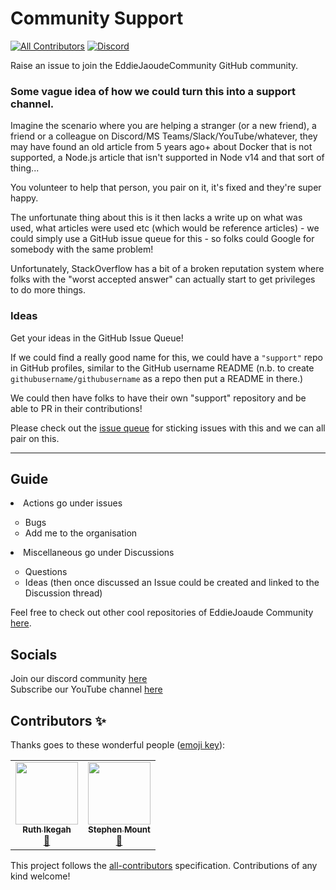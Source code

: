 # Community Support
<!-- ALL-CONTRIBUTORS-BADGE:START - Do not remove or modify this section -->
[![All Contributors](https://img.shields.io/badge/all_contributors-2-orange.svg?style=flat-square)](#contributors-)
[![Discord](https://img.shields.io/discord/699608417039286293?style=flat-square)](https://discord.gg/jZQs6Wu)
<!-- ALL-CONTRIBUTORS-BADGE:END -->
Raise an issue to join the EddieJaoudeCommunity GitHub community.

### Some vague idea of how we could turn this into a support channel.

Imagine the scenario where you are helping a stranger (or a new friend), a friend or a colleague on Discord/MS Teams/Slack/YouTube/whatever, they may have found an old article from 5 years ago+ about Docker that is not supported, a Node.js article that isn't supported in Node v14 and that sort of thing...

You volunteer to help that person, you pair on it, it's fixed and they're super happy.

The unfortunate thing about this is it then lacks a write up on what was used, what articles were used etc (which would be reference articles) - we could simply use a GitHub issue queue for this - so folks could Google for somebody with the same problem!

Unfortunately, StackOverflow has a bit of a broken reputation system where folks with the "worst accepted answer" can actually start to get privileges to do more things.

### Ideas

Get your ideas in the GitHub Issue Queue!

If we could find a really good name for this, we could have a `"support"` repo in GitHub profiles, similar to the GitHub username README (n.b. to create `githubusername/githubusername` as a repo then put a README in there.)

We could then have folks to have their own "support" repository and be able to PR in their contributions!

Please check out the [issue queue](https://github.com/EddieJaoudeCommunity/support/issues) for sticking issues with this and we can all pair on this.

---
 ## Guide

  <li> Actions go under issues </li>
      <ul>
      <li style='list-style:circle; '>Bugs</li>
      <li style='list-style:circle; '>Add me to the organisation</li>
      </ul>
   <li> Miscellaneous go under Discussions  </li>
      <ul>
      <li style='list-style:circle;'> Questions </li>
      <li style='list-style:circle; '>Ideas (then once discussed an Issue could be created and linked to the Discussion thread) </li>
      </ul>
      Feel free to check out other cool repositories of EddieJoaude Community 
      <a href='https://github.com/EddieJaoudeCommunity'>here</a>.

## Socials

Join our discord community [here](https://discord.gg/jZQs6Wu)   
Subscribe our YouTube channel [here](https://www.youtube.com/user/eddiejaoude)

## Contributors ✨

Thanks goes to these wonderful people ([emoji key](https://allcontributors.org/docs/en/emoji-key)):

<!-- ALL-CONTRIBUTORS-LIST:START - Do not remove or modify this section -->
<!-- prettier-ignore-start -->
<!-- markdownlint-disable -->
<table>
  <tr>
    <td align="center"><a href="http://cakebaby.dev"><img src="https://avatars1.githubusercontent.com/u/62059002?v=4" width="100px;" alt=""/><br /><sub><b>Ruth Ikegah</b></sub></a><br /><a href="https://github.com/EddieJaoudeCommunity/support/commits?author=Ruth-ikegah" title="Documentation">📖</a></td>
    <td align="center"><a href="https://ste.london"><img src="https://avatars0.githubusercontent.com/u/150512?v=4" width="100px;" alt=""/><br /><sub><b>Stephen Mount</b></sub></a><br /><a href="https://github.com/EddieJaoudeCommunity/support/commits?author=stemount" title="Documentation">📖</a></td>
  </tr>
</table>

<!-- markdownlint-enable -->
<!-- prettier-ignore-end -->
<!-- ALL-CONTRIBUTORS-LIST:END -->

This project follows the [all-contributors](https://github.com/all-contributors/all-contributors) specification. Contributions of any kind welcome!
